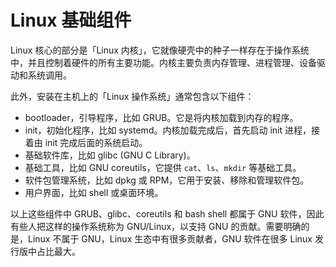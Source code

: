 # Linux 基础组件

Linux 核心的部分是「Linux 内核」，它就像硬壳中的种子一样存在于操作系统中，并且控制着硬件的所有主要功能。内核主要负责内存管理、进程管理、设备驱动和系统调用。

此外，安装在主机上的「Linux 操作系统」通常包含以下组件：

- bootloader，引导程序，比如 GRUB。它是将内核加载到内存的程序。
- init，初始化程序，比如 systemd。内核加载完成后，首先启动 init 进程，接着由 init 完成后面的系统启动。
- 基础软件库，比如 glibc (GNU C Library)。
- 基础工具，比如 GNU coreutils，它提供 `cat`、`ls`、`mkdir` 等基础工具。
- 软件包管理系统，比如 dpkg 或 RPM，它用于安装、移除和管理软件包。
- 用户界面，比如 shell 或桌面环境。

以上这些组件中 GRUB、glibc、coreutils 和 bash shell 都属于 GNU 软件，因此有些人把这样的操作系统称为 GNU/Linux，以支持 GNU 的贡献。需要明确的是，Linux 不属于 GNU，Linux 生态中有很多贡献者，GNU 软件在很多 Linux 发行版中占比最大。
